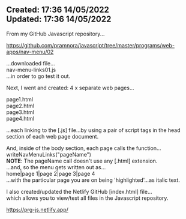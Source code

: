 Created: 17:36 14/05/2022  
Updated: 17:36 14/05/2022
--------------------------------------------------------------------------------------
From my GitHub Javascript repository...

https://github.com/pramnora/javascript/tree/master/programs/web-apps/nav-menu/02

...downloaded file...  
nav-menu-links01.js  
...in order to go test it out.

Next, I went and created: 4 x separate web pages...

page1.html  
page2.html  
page3.html  
page4.html  

...each linking to the [.js] file...by using a pair of script tags in the head section of each web page document.

And, inside of the body section, each page calls the function...  
writeNavMenuLinks("pageName")  
**NOTE**: The pageName call doesn't use any [.html] extension.  
...and, so the menu gets written out as...  
home|page 1|page 2|page 3|page 4  
...with the particular page you are on being 'highlighted'...as italic text.  

I also created/updated the Netlify GitHub [index.html] file...  
which allows you to view/test all files in the Javascript repository.

https://prg-js.netlify.app/ 
